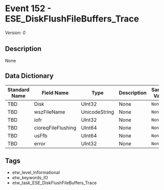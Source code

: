 # Event 152 - ESE_DiskFlushFileBuffers_Trace
###### Version: 0

## Description
None

## Data Dictionary
|Standard Name|Field Name|Type|Description|Sample Value|
|---|---|---|---|---|
|TBD|Disk|UInt32|None|`None`|
|TBD|wszFileName|UnicodeString|None|`None`|
|TBD|iofr|UInt32|None|`None`|
|TBD|cioreqFileFlushing|UInt64|None|`None`|
|TBD|usFfb|UInt64|None|`None`|
|TBD|error|UInt32|None|`None`|

## Tags
* etw_level_Informational
* etw_keywords_IO
* etw_task_ESE_DiskFlushFileBuffers_Trace